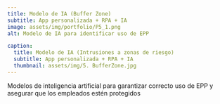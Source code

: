 ```yaml
---
title: Modelo de IA (Buffer Zone)
subtitle: App personalizada + RPA + IA
image: assets/img/portfolio/P5_1.png
alt: Modelo de IA para identificar uso de EPP

caption:
  title: Modelo de IA (Intrusiones a zonas de riesgo)
  subtitle: App personalizada + RPA + IA
  thumbnail: assets/img/5. BufferZone.jpg
---
```

Modelos de inteligencia artificial para garantizar correcto uso de EPP y asegurar que los empleados estén protegidos
